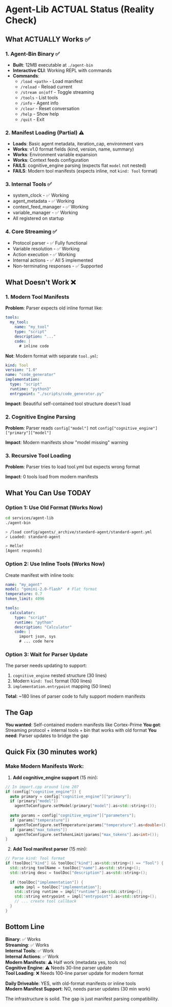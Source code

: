 # Agent-Lib ACTUAL Status (Reality Check)

## What ACTUALLY Works ✅

### 1. Agent-Bin Binary ✅
- **Built**: 12MB executable at `./agent-bin`
- **Interactive CLI**: Working REPL with commands
- **Commands**:
  - `/load <path>` - Load manifest
  - `/reload` - Reload current
  - `/stream on|off` - Toggle streaming
  - `/tools` - List tools
  - `/info` - Agent info
  - `/clear` - Reset conversation
  - `/help` - Show help
  - `/quit` - Exit

### 2. Manifest Loading (Partial) ⚠️
- **Loads**: Basic agent metadata, iteration_cap, environment vars
- **Works**: v1.0 format fields (kind, version, name, summary)
- **Works**: Environment variable expansion
- **Works**: Context feeds configuration
- **FAILS**: cognitive_engine parsing (expects flat `model` not nested)
- **FAILS**: Modern tool manifests (expects inline, not `kind: Tool` format)

### 3. Internal Tools ✅
- system_clock - ✅ Working
- agent_metadata - ✅ Working  
- context_feed_manager - ✅ Working
- variable_manager - ✅ Working
- All registered on startup

### 4. Core Streaming ✅
- Protocol parser - ✅ Fully functional
- Variable resolution - ✅ Working
- Action execution - ✅ Working
- Internal actions - ✅ All 5 implemented
- Non-terminating responses - ✅ Supported

## What Doesn't Work ❌

### 1. Modern Tool Manifests
**Problem**: Parser expects old inline format like:
```yaml
tools:
  my_tool:
    name: "my_tool"
    type: "script"
    description: "..."
    code: |
      # inline code
```

**Not**: Modern format with separate `tool.yml`:
```yaml
kind: Tool
version: "1.0"
name: "code_generator"
implementation:
  type: "script"
  runtime: "python3"
  entrypoint: "./scripts/code_generator.py"
```

**Impact**: Beautiful self-contained tool structure doesn't load

### 2. Cognitive Engine Parsing
**Problem**: Parser reads `config["model"]` not `config["cognitive_engine"]["primary"]["model"]`

**Impact**: Modern manifests show "model missing" warning

### 3. Recursive Tool Loading
**Problem**: Parser tries to load tool.yml but expects wrong format

**Impact**: 0 tools load from modern manifests

## What You Can Use TODAY

### Option 1: Use Old Format (Works Now)
```bash
cd services/agent-lib
./agent-bin

> /load config/agents/_archive/standard-agent/standard-agent.yml
✓ Loaded: standard-agent

> Hello!
[Agent responds]
```

### Option 2: Use Inline Tools (Works Now)
Create manifest with inline tools:
```yaml
name: "my_agent"
model: "gemini-2.0-flash"  # Flat format
temperature: 0.7
token_limit: 4096

tools:
  calculator:
    type: "script"
    runtime: "python"
    description: "Calculator"
    code: |
      import json, sys
      # ... code here
```

### Option 3: Wait for Parser Update
The parser needs updating to support:
1. `cognitive_engine` nested structure (30 lines)
2. Modern `kind: Tool` format (100 lines)
3. `implementation.entrypoint` mapping (50 lines)

**Total**: ~180 lines of parser code to fully support modern manifests

## The Gap

**You wanted**: Self-contained modern manifests like Cortex-Prime
**You got**: Streaming protocol + internal tools + bin that works with old format
**You need**: Parser updates to bridge the gap

## Quick Fix (30 minutes work)

### Make Modern Manifests Work:

1. **Add cognitive_engine support** (15 min):
```cpp
// In import.cpp around line 207
if (config["cognitive_engine"]) {
  auto primary = config["cognitive_engine"]["primary"];
  if (primary["model"]) 
    agentToConfigure.setModel(primary["model"].as<std::string>());
  
  auto params = config["cognitive_engine"]["parameters"];
  if (params["temperature"]) 
    agentToConfigure.setTemperature(params["temperature"].as<double>());
  if (params["max_tokens"]) 
    agentToConfigure.setTokenLimit(params["max_tokens"].as<int>());
}
```

2. **Add Tool manifest parser** (15 min):
```cpp
// Parse kind: Tool format
if (toolDoc["kind"] && toolDoc["kind"].as<std::string>() == "Tool") {
  std::string toolName = toolDoc["name"].as<std::string>();
  std::string desc = toolDoc["description"].as<std::string>();
  
  if (toolDoc["implementation"]) {
    auto impl = toolDoc["implementation"];
    std::string runtime = impl["runtime"].as<std::string>();
    std::string entrypoint = impl["entrypoint"].as<std::string>();
    // ... create tool callback
  }
}
```

## Bottom Line

**Binary**: ✅ Works  
**Streaming**: ✅ Works  
**Internal Tools**: ✅ Work  
**Internal Actions**: ✅ Work  
**Modern Manifests**: ⚠️  Half work (metadata yes, tools no)  
**Cognitive Engine**: ⚠️  Needs 30-line parser update  
**Tool Loading**: ❌ Needs 100-line parser update for modern format  

**Daily Driveable**: YES, with old-format manifests or inline tools  
**Modern Manifest Support**: NO, needs parser updates (30 min work)  

The infrastructure is solid. The gap is just manifest parsing compatibility.

